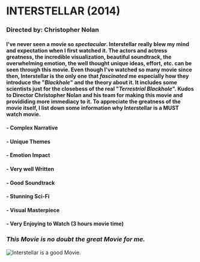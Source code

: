 # **INTERSTELLAR (2014)**

### **Directed by:** Christopher Nolan

#### I've never seen a movie so *spectacular*. Interstellar really blew my mind and expectation when I first watched it. The actors and actress greatness, the incredible visualization, beautiful soundtrack, the overwhelming emotion, the well thought unique ideas, effort, etc. can be seen through this movie. Even though I've watched so many movie since then, Interstellar is the only one that *fascinated* me especially how they introduce the "***Blackhole***" and the theory about it. It includes some scientists just for the closebess of the real "***Terrestrial Blackhole***". Kudos to Director Christopher Nolan and his team for making this movie and provididing more immediacy to it. To appreciate the greatness of the movie itself, I list down some information why Interstellar is a **MUST** watch movie.

#### - Complex Narrative
#### - Unique Themes
#### - Emotion Impact
#### - Very well Written
#### - Good Soundtrack
#### - Stunning Sci-Fi 
#### - Visual Masterpiece
#### - Very Enjoying to Watch (3 hours movie time)

### ***This Movie is no doubt the great Movie for me.***

![Interstellar is a good Movie.](https://github.com/JpDaGreat/app-dev/assets/135121370/fb4c4685-47c1-4b2f-966a-62aa7bdd0982.jpg)


